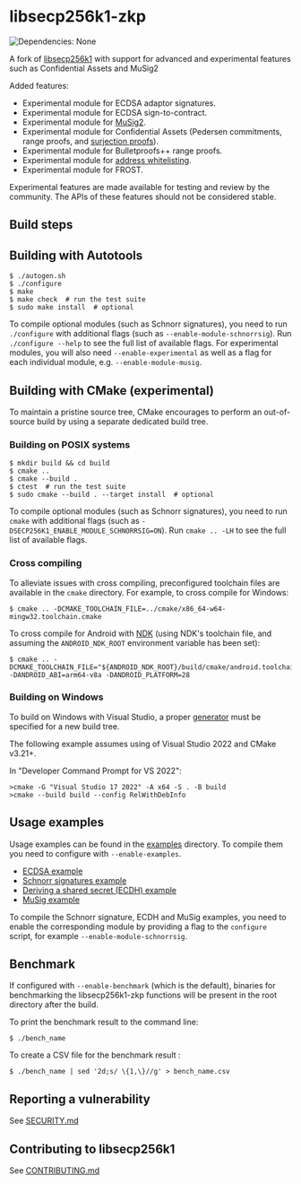 libsecp256k1-zkp
================

![Dependencies: None](https://img.shields.io/badge/dependencies-none-success)

A fork of [libsecp256k1](https://github.com/bitcoin-core/secp256k1) with support for advanced and experimental features such as Confidential Assets and MuSig2 

Added features:
* Experimental module for ECDSA adaptor signatures.
* Experimental module for ECDSA sign-to-contract.
* Experimental module for [MuSig2](src/modules/musig/musig.md).
* Experimental module for Confidential Assets (Pedersen commitments, range proofs, and [surjection proofs](src/modules/surjection/surjection.md)).
* Experimental module for Bulletproofs++ range proofs.
* Experimental module for [address whitelisting](src/modules/whitelist/whitelist.md).
* Experimental module for FROST.

Experimental features are made available for testing and review by the community. The APIs of these features should not be considered stable.

Build steps
-----------

Building with Autotools
-----------------------

    $ ./autogen.sh
    $ ./configure
    $ make
    $ make check  # run the test suite
    $ sudo make install  # optional

To compile optional modules (such as Schnorr signatures), you need to run `./configure` with additional flags (such as `--enable-module-schnorrsig`). Run `./configure --help` to see the full list of available flags. For experimental modules, you will also need `--enable-experimental` as well as a flag for each individual module, e.g. `--enable-module-musig`.

Building with CMake (experimental)
----------------------------------

To maintain a pristine source tree, CMake encourages to perform an out-of-source build by using a separate dedicated build tree.

### Building on POSIX systems

    $ mkdir build && cd build
    $ cmake ..
    $ cmake --build .
    $ ctest  # run the test suite
    $ sudo cmake --build . --target install  # optional

To compile optional modules (such as Schnorr signatures), you need to run `cmake` with additional flags (such as `-DSECP256K1_ENABLE_MODULE_SCHNORRSIG=ON`). Run `cmake .. -LH` to see the full list of available flags.

### Cross compiling

To alleviate issues with cross compiling, preconfigured toolchain files are available in the `cmake` directory.
For example, to cross compile for Windows:

    $ cmake .. -DCMAKE_TOOLCHAIN_FILE=../cmake/x86_64-w64-mingw32.toolchain.cmake

To cross compile for Android with [NDK](https://developer.android.com/ndk/guides/cmake) (using NDK's toolchain file, and assuming the `ANDROID_NDK_ROOT` environment variable has been set):

    $ cmake .. -DCMAKE_TOOLCHAIN_FILE="${ANDROID_NDK_ROOT}/build/cmake/android.toolchain.cmake" -DANDROID_ABI=arm64-v8a -DANDROID_PLATFORM=28

### Building on Windows

To build on Windows with Visual Studio, a proper [generator](https://cmake.org/cmake/help/latest/manual/cmake-generators.7.html#visual-studio-generators) must be specified for a new build tree.

The following example assumes using of Visual Studio 2022 and CMake v3.21+.

In "Developer Command Prompt for VS 2022":

    >cmake -G "Visual Studio 17 2022" -A x64 -S . -B build
    >cmake --build build --config RelWithDebInfo

Usage examples
-----------

Usage examples can be found in the [examples](examples) directory. To compile them you need to configure with `--enable-examples`.
  * [ECDSA example](examples/ecdsa.c)
  * [Schnorr signatures example](examples/schnorr.c)
  * [Deriving a shared secret (ECDH) example](examples/ecdh.c)
  * [MuSig example](examples/musig.c)

To compile the Schnorr signature, ECDH and MuSig examples, you need to enable the corresponding module by providing a flag to the `configure` script, for example `--enable-module-schnorrsig`.

Benchmark
------------
If configured with `--enable-benchmark` (which is the default), binaries for benchmarking the libsecp256k1-zkp functions will be present in the root directory after the build.

To print the benchmark result to the command line:

    $ ./bench_name

To create a CSV file for the benchmark result :

    $ ./bench_name | sed '2d;s/ \{1,\}//g' > bench_name.csv

Reporting a vulnerability
------------

See [SECURITY.md](SECURITY.md)

Contributing to libsecp256k1
------------

See [CONTRIBUTING.md](CONTRIBUTING.md)
